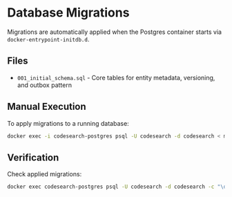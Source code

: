# Database Migrations

Migrations are automatically applied when the Postgres container starts via `docker-entrypoint-initdb.d`.

## Files
- `001_initial_schema.sql` - Core tables for entity metadata, versioning, and outbox pattern

## Manual Execution
To apply migrations to a running database:
```bash
docker exec -i codesearch-postgres psql -U codesearch -d codesearch < migrations/001_initial_schema.sql
```

## Verification
Check applied migrations:
```bash
docker exec codesearch-postgres psql -U codesearch -d codesearch -c "\dt"
```
